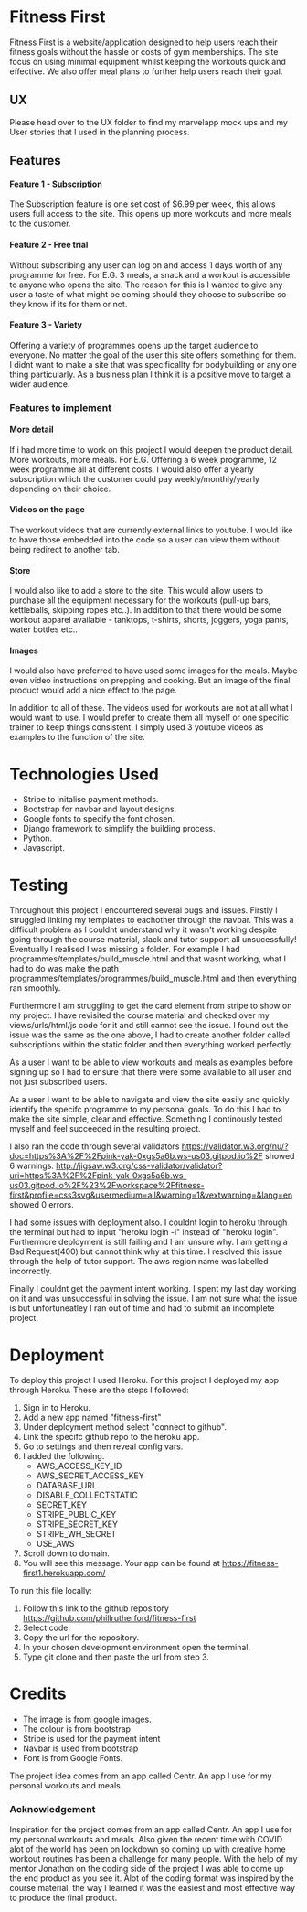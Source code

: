 # Fitness First

Fitness First is a website/application designed to help users reach their fitness goals without the hassle or costs of gym memberships. 
The site focus on using minimal equipment whilst keeping the workouts quick and effective. We also offer meal plans to further help users reach their goal.

## UX

Please head over to the UX folder to find my marvelapp mock ups and my User stories that I used in the planning process.

## Features

#### Feature 1 - Subscription
The Subscription feature is one set cost of $6.99 per week, this allows users full access to the site. This opens up more workouts and more meals to the customer.

#### Feature 2 - Free trial 
Without subscribing any user can log on and access 1 days worth of any programme for free. For E.G. 3 meals, a snack and a workout is accessible to anyone who opens the site. 
The reason for this is I wanted to give any user a taste of what might be coming should they choose to subscribe so they know if its for them or not.

#### Feature 3 - Variety
Offering a variety of programmes opens up the target audience to everyone. No matter the goal of the user this site offers something for them. I didnt want to make a site that
was specificallty for bodybuilding or any one thing particularly. As a business plan I think it is a positive move to target a wider audience.

### Features to implement

#### More detail
If i had more time to work on this project I would deepen the product detail. More workouts, more meals. For E.G. Offering a 6 week programme, 12 week programme all at different costs.
I would also offer a yearly subscription which the customer could pay weekly/monthly/yearly depending on their choice. 

#### Videos on the page 
The workout videos that are currently external links to youtube. I would like to have those embedded into the code so a user can view them without being redirect to another tab.

#### Store 
I would also like to add a store to the site. This would allow users to purchase all the equipment necessary for the workouts (pull-up bars, kettleballs, skipping ropes etc..).
In addition to that there would be some workout apparel available - tanktops, t-shirts, shorts, joggers, yoga pants, water bottles etc..


#### Images
I would also have preferred to have used some images for the meals. Maybe even video instructions on prepping and cooking. But an image of the final product would add a nice effect to 
the page. 

In addition to all of these. The videos used for workouts are not at all what I would want to use. I would prefer to create them all myself or one specific trainer to keep things consistent.
I simply used 3 youtube videos as examples to the function of the site.

# Technologies Used

- Stripe to initalise payment methods.
- Bootstrap for navbar and layout designs.
- Google fonts to specify the font chosen.
- Django framework to simplify the building process.
- Python.
- Javascript.

# Testing

Throughout this project I encountered several bugs and issues. Firstly I struggled linking my templates to eachother through the navbar. This was a difficult problem as I couldnt understand why it wasn't 
working despite going through the course material, slack and tutor support all unsucessfully! Eventually I realised I was missing a folder. For example I had programmes/templates/build_muscle.html and that
wasnt working, what I had to do was make the path programmes/templates/programmes/build_muscle.html and then everything ran smoothly. 

Furthermore I am struggling to get the card element from stripe to show on my project. I have revisited the course material and checked over my views/urls/html/js code for it and still cannot see the issue. 
I found out the issue was the same as the one above, I had to create another folder called subscriptions within the static folder and then everything worked perfectly. 

As a user I want to be able to view workouts and meals as examples before signing up so I had to ensure that there were some available to all user and not just subscribed users. 

As a user I want to be able to navigate and view the site easily and quickly identify the specifc programme to my personal goals. To do this I had to make the site simple, clear and effective. Something I continously 
tested myself and feel succeeded in the resulting project.

I also ran the code through several validators https://validator.w3.org/nu/?doc=https%3A%2F%2Fpink-yak-0xgs5a6b.ws-us03.gitpod.io%2F showed 6 warnings.
http://jigsaw.w3.org/css-validator/validator?uri=https%3A%2F%2Fpink-yak-0xgs5a6b.ws-us03.gitpod.io%2F%23%2Fworkspace%2Ffitness-first&profile=css3svg&usermedium=all&warning=1&vextwarning=&lang=en showed 0 errors.

I had some issues with deployment also. I couldnt login to heroku through the terminal but had to input "heroku login -i" instead of "heroku login". 
Furthermore deployment is still failing and I am unsure why. I am getting a Bad Request(400) but cannot think why at this time. 
I resolved this issue through the help of tutor support. The aws region name was labelled incorrectly.

Finally I couldnt get the payment intent working. I spent my last day working on it and was unsuccessful in solving the issue. I am not sure what the issue is but unfortuneatley I ran out of time and had to submit an 
incomplete project.

# Deployment

To deploy this project I used Heroku. For this project I deployed my app through Heroku. These are the steps I followed: 
1. Sign in to Heroku. 
2. Add a new app named "fitness-first" 
3. Under deployment method select "connect to github". 
4. Link the specifc github repo to the heroku app. 
5. Go to settings and then reveal config vars. 
6. I added the following. 
    - AWS_ACCESS_KEY_ID
    - AWS_SECRET_ACCESS_KEY
    - DATABASE_URL
    - DISABLE_COLLECTSTATIC
    - SECRET_KEY
    - STRIPE_PUBLIC_KEY
    - STRIPE_SECRET_KEY
    - STRIPE_WH_SECRET
    - USE_AWS
7. Scroll down to domain. 
8. You will see this message. Your app can be found at https://fitness-first1.herokuapp.com/

To run this file locally: 
1. Follow this link to the github repository https://github.com/phillrutherford/fitness-first 
2. Select code. 
3. Copy the url for the repository. 
4. In your chosen development environment open the terminal. 
5. Type git clone and then paste the url from step 3.

# Credits

- The image is from google images.
- The colour is from bootstrap
- Stripe is used for the payment intent
- Navbar is used from bootstrap
- Font is from Google Fonts.

The project idea comes from an app called Centr. An app I use for my personal workouts and meals.

### Acknowledgement
Inspiration for the project comes from an app called Centr. An app I use for my personal workouts and meals. 
Also given the recent time with COVID alot of the world has been on lockdown so coming up with creative home workout routines has been a challenge for many people.
With the help of my mentor Jonathon on the coding side of the project I was able to come up the end product as you see it.
Alot of the coding format was inspired by the course material, the way I learned it was the easiest and most effective way to produce the final product.